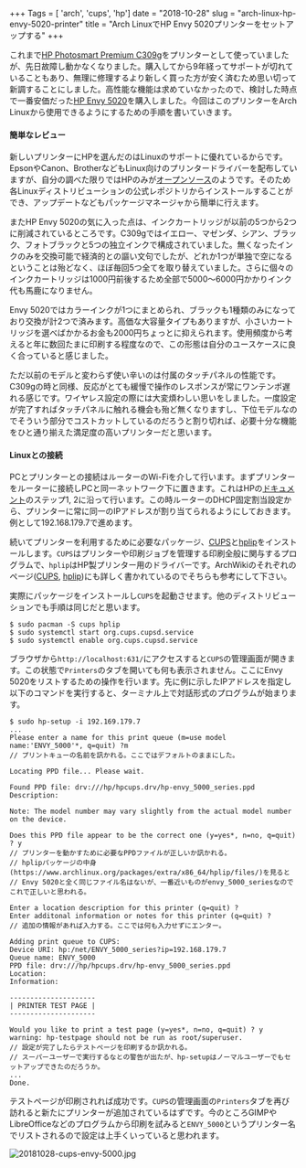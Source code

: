 +++
Tags = [ 'arch', 'cups', 'hp']
date = "2018-10-28"
slug = "arch-linux-hp-envy-5020-printer"
title = "Arch LinuxでHP Envy 5020プリンターをセットアップする"
+++

これまで[HP Photosmart Premium C309g](http://jp.ext.hp.com/products/printers/inkjet/aio/c309g/)をプリンターとして使っていましたが、先日故障し動かなくなりました。購入してから9年経ってサポートが切れていることもあり、無理に修理するより新しく買った方が安く済むため思い切って新調することにしました。高性能な機能は求めていなかったので、検討した時点で一番安価だった[HP Envy 5020](http://jp.ext.hp.com/printers/personal/inkjet/envy5020/)を購入しました。今回はこのプリンターをArch Linuxから使用できるようにするための手順を書いていきます。

<!--more-->

#### 簡単なレビュー

新しいプリンターにHPを選んだのはLinuxのサポートに優れているからです。EpsonやCanon、BrotherなどもLinux向けのプリンタードライバーを配布していますが、自分の調べた限りではHPのみが[オープンソース](https://developers.hp.com/hp-linux-imaging-and-printing)のようです。そのため各Linuxディストリビューションの公式レポジトリからインストールすることができ、アップデートなどもパッケージマネージャから簡単に行えます。

またHP Envy 5020の気に入った点は、インクカートリッジが以前の5つから2つに削減されているところです。C309gではイエロー、マゼンダ、シアン、ブラック、フォトブラックと5つの独立インクで構成されていました。無くなったインクのみを交換可能で経済的との謳い文句でしたが、どれか1つが単独で空になるということは殆どなく、ほぼ毎回5つ全てを取り替えていました。さらに個々のインクカートリッジは1000円前後するため全部で5000〜6000円かかりインク代も馬鹿になりません。

Envy 5020ではカラーインクが1つにまとめられ、ブラックも1種類のみになっており交換が計2つで済みます。高価な大容量タイプもありますが、小さいカートリッジを選べばかかるお金も2000円ちょっとに抑えられます。使用頻度から考えると年に数回たまに印刷する程度なので、この形態は自分のユースケースに良く合っていると感じました。

ただ以前のモデルと変わらず使い辛いのは付属のタッチパネルの性能です。C309gの時と同様、反応がとても緩慢で操作のレスポンスが常にワンテンポ遅れる感じです。ワイヤレス設定の際には大変煩わしい思いをしました。一度設定が完了すればタッチパネルに触れる機会も殆ど無くなりますし、下位モデルなのでそういう部分でコストカットしているのだろうと割り切れば、必要十分な機能をひと通り揃えた満足度の高いプリンターだと思います。

#### Linuxとの接続

PCとプリンターとの接続はルーターのWi-Fiを介して行います。まずプリンターをルーターに接続しPCと同一ネットワーク下に置きます。これはHPの[ドキュメント](https://support.hp.com/jp-ja/document/c05822183)のステップ1, 2に沿って行います。この時ルーターのDHCP固定割当設定から、プリンターに常に同一のIPアドレスが割り当てられるようにしておきます。例として192.168.179.7で進めます。

続いてプリンターを利用するために必要なパッケージ、[CUPS](https://www.cups.org/)と[hplip](https://developers.hp.com/hp-linux-imaging-and-printing)をインストールします。`CUPS`はプリンターや印刷ジョブを管理する印刷全般に関与するプログラムで、`hplip`はHP製プリンター用のドライバーです。ArchWikiのそれぞれのページ([CUPS](https://wiki.archlinux.org/index.php/CUPS), [hplip](https://wiki.archlinux.org/index.php/CUPS/Printer-specific_problems#HP))にも詳しく書かれているのでそちらも参考にして下さい。

実際にパッケージをインストールし`CUPS`を起動させます。他のディストリビューションでも手順は同じだと思います。

```nohighlight
$ sudo pacman -S cups hplip
$ sudo systemctl start org.cups.cupsd.service
$ sudo systemctl enable org.cups.cupsd.service
```

ブラウザから`http://localhost:631/`にアクセスすると`CUPS`の管理画面が開きます。この状態で`Printers`のタブを開いても何も表示されません。ここにEnvy 5020をリストするための操作を行います。先に例に示したIPアドレスを指定し以下のコマンドを実行すると、ターミナル上で対話形式のプログラムが始まります。

```nohighlight
$ sudo hp-setup -i 192.169.179.7
...
Please enter a name for this print queue (m=use model name:'ENVY_5000'*, q=quit) ?m
// プリントキューの名前を訊かれる。ここではデフォルトのままにした。

Locating PPD file... Please wait.

Found PPD file: drv:///hp/hpcups.drv/hp-envy_5000_series.ppd
Description:

Note: The model number may vary slightly from the actual model number on the device.

Does this PPD file appear to be the correct one (y=yes*, n=no, q=quit) ? y
// プリンターを動かすために必要なPPDファイルが正しいか訊かれる。
// hplipパッケージの中身(https://www.archlinux.org/packages/extra/x86_64/hplip/files/)を見ると
// Envy 5020と全く同じファイル名はないが、一番近いものがenvy_5000_seriesなのでこれで正しいと思われる。

Enter a location description for this printer (q=quit) ?
Enter additonal information or notes for this printer (q=quit) ?
// 追加の情報があれば入力する。ここでは何も入力せずにエンター。

Adding print queue to CUPS:
Device URI: hp:/net/ENVY_5000_series?ip=192.168.179.7
Queue name: ENVY_5000
PPD file: drv:///hp/hpcups.drv/hp-envy_5000_series.ppd
Location:
Information:

---------------------
| PRINTER TEST PAGE |
---------------------

Would you like to print a test page (y=yes*, n=no, q=quit) ? y
warning: hp-testpage should not be run as root/superuser.
// 設定が完了したらテストページを印刷するか訊かれる。
// スーパーユーザーで実行するなとの警告が出たが、hp-setupはノーマルユーザーでもセットアップできたのだろうか。
...
Done.
```

テストページが印刷されれば成功です。`CUPS`の管理画面の`Printers`タブを再び訪れると新たにプリンターが追加されているはずです。今のところGIMPやLibreOfficeなどのプログラムから印刷を試みると`ENVY_5000`というプリンター名でリストされるので設定は上手くいっていると思われます。

![20181028-cups-envy-5000.jpg](/images/2018/10/20181028-cups-envy-5000.jpg)
